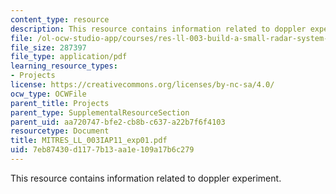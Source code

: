 ```yaml
---
content_type: resource
description: This resource contains information related to doppler experiment.
file: /ol-ocw-studio-app/courses/res-ll-003-build-a-small-radar-system-capable-of-sensing-range-doppler-and-synthetic-aperture-radar-imaging-january-iap-2011/7eb87430d1177b13aa1e109a17b6c279_MITRES_LL_003IAP11_exp01.pdf
file_size: 287397
file_type: application/pdf
learning_resource_types:
- Projects
license: https://creativecommons.org/licenses/by-nc-sa/4.0/
ocw_type: OCWFile
parent_title: Projects
parent_type: SupplementalResourceSection
parent_uid: aa720747-bfe2-cb8b-c637-a22b7f6f4103
resourcetype: Document
title: MITRES_LL_003IAP11_exp01.pdf
uid: 7eb87430-d117-7b13-aa1e-109a17b6c279
---
```

This resource contains information related to doppler experiment.